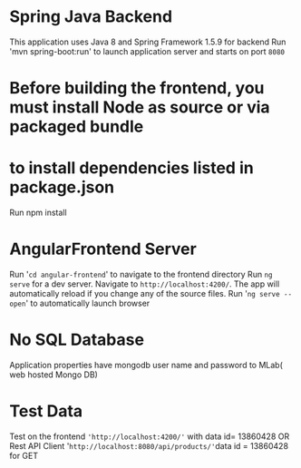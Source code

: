 # Spring Java Backend
This application uses Java 8 and Spring Framework 1.5.9 for backend
Run 'mvn spring-boot:run' to launch application server  and starts on port `8080`

# Before building the frontend, you must install Node as source or via packaged bundle
# to install dependencies listed in package.json
Run npm install

# AngularFrontend Server
Run '`cd angular-frontend`' to navigate to the frontend directory
Run `ng serve` for a dev server. Navigate to `http://localhost:4200/`. 
The app will automatically reload if you change any of the source files.
Run '`ng serve --open`' to automatically launch browser

# No SQL Database
Application properties have mongodb user name and password to MLab( web hosted Mongo DB)

# Test Data
Test on the frontend `'http://localhost:4200/'` with data id= 13860428 OR
Rest API Client '`http://localhost:8080/api/products/'`data id = 13860428 for GET


